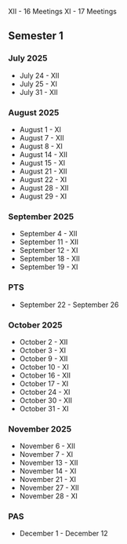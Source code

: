 XII - 16 Meetings
XI - 17 Meetings
## Semester 1
### July 2025

- July 24 - XII
- July 25 - XI
- July 31 - XII
### August 2025

- August 1 - XI
- August 7 - XII
- August 8 - XI
- August 14 - XII
- August 15 - XI
- August 21 - XII
- August 22 - XI
- August 28 - XII
- August 29 - XI
### September 2025

- September 4 - XII
- September 11 - XII
- September 12 - XI
- September 18 - XII
- September 19 - XI
### PTS

- September 22 - September 26
### October 2025

- October 2 - XII
- October 3 - XI
- October 9 - XII
- October 10 - XI
- October 16 - XII
- October 17 - XI
- October 24 - XI
- October 30 - XII
- October 31 - XI
### November 2025

- November 6 - XII
- November 7 - XI
- November 13 - XII
- November 14 - XI
- November 21 - XI
- November 27 - XII
- November 28 - XI
### PAS

- December 1 - December 12